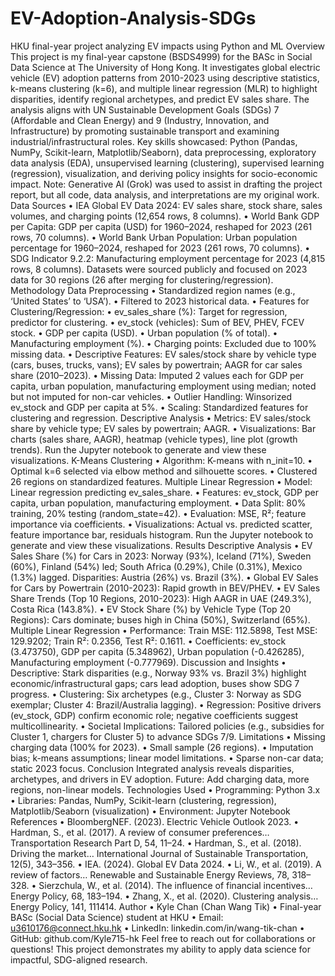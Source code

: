 # EV-Adoption-Analysis-SDGs
HKU final-year project analyzing EV impacts using Python and ML
Overview
This project is my final-year capstone (BSDS4999) for the BASc in Social Data Science at The University of Hong Kong. It investigates global electric vehicle (EV) adoption patterns from 2010-2023 using descriptive statistics, k-means clustering (k=6), and multiple linear regression (MLR) to highlight disparities, identify regional archetypes, and predict EV sales share. The analysis aligns with UN Sustainable Development Goals (SDGs) 7 (Affordable and Clean Energy) and 9 (Industry, Innovation, and Infrastructure) by promoting sustainable transport and examining industrial/infrastructural roles.
Key skills showcased: Python (Pandas, NumPy, Scikit-learn, Matplotlib/Seaborn), data preprocessing, exploratory data analysis (EDA), unsupervised learning (clustering), supervised learning (regression), visualization, and deriving policy insights for socio-economic impact.
Note: Generative AI (Grok) was used to assist in drafting the project report, but all code, data analysis, and interpretations are my original work.
Data Sources
•  IEA Global EV Data 2024: EV sales share, stock share, sales volumes, and charging points (12,654 rows, 8 columns).
•  World Bank GDP per Capita: GDP per capita (USD) for 1960–2024, reshaped for 2023 (261 rows, 70 columns).
•  World Bank Urban Population: Urban population percentage for 1960–2024, reshaped for 2023 (261 rows, 70 columns).
•  SDG Indicator 9.2.2: Manufacturing employment percentage for 2023 (4,815 rows, 8 columns).
Datasets were sourced publicly and focused on 2023 data for 30 regions (26 after merging for clustering/regression).
Methodology
Data Preprocessing
•  Standardized region names (e.g., ‘United States’ to ‘USA’).
•  Filtered to 2023 historical data.
•  Features for Clustering/Regression:
	•  ev_sales_share (%): Target for regression, predictor for clustering.
	•  ev_stock (vehicles): Sum of BEV, PHEV, FCEV stock.
	•  GDP per capita (USD).
	•  Urban population (% of total).
	•  Manufacturing employment (%).
	•  Charging points: Excluded due to 100% missing data.
•  Descriptive Features: EV sales/stock share by vehicle type (cars, buses, trucks, vans); EV sales by powertrain; AAGR for car sales share (2010–2023).
•  Missing Data: Imputed 2 values each for GDP per capita, urban population, manufacturing employment using median; noted but not imputed for non-car vehicles.
•  Outlier Handling: Winsorized ev_stock and GDP per capita at 5%.
•  Scaling: Standardized features for clustering and regression.
Descriptive Analysis
•  Metrics: EV sales/stock share by vehicle type; EV sales by powertrain; AAGR.
•  Visualizations: Bar charts (sales share, AAGR), heatmap (vehicle types), line plot (growth trends). Run the Jupyter notebook to generate and view these visualizations.
K-Means Clustering
•  Algorithm: K-means with n_init=10.
•  Optimal k=6 selected via elbow method and silhouette scores.
•  Clustered 26 regions on standardized features.
Multiple Linear Regression
•  Model: Linear regression predicting ev_sales_share.
•  Features: ev_stock, GDP per capita, urban population, manufacturing employment.
•  Data Split: 80% training, 20% testing (random_state=42).
•  Evaluation: MSE, R²; feature importance via coefficients.
•  Visualizations: Actual vs. predicted scatter, feature importance bar, residuals histogram. Run the Jupyter notebook to generate and view these visualizations.
Results
Descriptive Analysis
•  EV Sales Share (%) for Cars in 2023: Norway (93%), Iceland (71%), Sweden (60%), Finland (54%) led; South Africa (0.29%), Chile (0.31%), Mexico (1.3%) lagged. Disparities: Austria (26%) vs. Brazil (3%).
•  Global EV Sales for Cars by Powertrain (2010-2023): Rapid growth in BEV/PHEV.
•  EV Sales Share Trends (Top 10 Regions, 2010-2023): High AAGR in UAE (249.3%), Costa Rica (143.8%).
•  EV Stock Share (%) by Vehicle Type (Top 20 Regions): Cars dominate; buses high in China (50%), Switzerland (65%).
Multiple Linear Regression
•  Performance: Train MSE: 112.5898, Test MSE: 129.9202; Train R²: 0.2356, Test R²: 0.1611.
•  Coefficients: ev_stock (3.473750), GDP per capita (5.348962), Urban population (-0.426285), Manufacturing employment (-0.777969).
Discussion and Insights
•  Descriptive: Stark disparities (e.g., Norway 93% vs. Brazil 3%) highlight economic/infrastructural gaps; cars lead adoption, buses show SDG 7 progress.
•  Clustering: Six archetypes (e.g., Cluster 3: Norway as SDG exemplar; Cluster 4: Brazil/Australia lagging).
•  Regression: Positive drivers (ev_stock, GDP) confirm economic role; negative coefficients suggest multicollinearity.
•  Societal Implications: Tailored policies (e.g., subsidies for Cluster 1, chargers for Cluster 5) to advance SDGs 7/9.
Limitations
•  Missing charging data (100% for 2023).
•  Small sample (26 regions).
•  Imputation bias; k-means assumptions; linear model limitations.
•  Sparse non-car data; static 2023 focus.
Conclusion
Integrated analysis reveals disparities, archetypes, and drivers in EV adoption. Future: Add charging data, more regions, non-linear models.
Technologies Used
•  Programming: Python 3.x
•  Libraries: Pandas, NumPy, Scikit-learn (clustering, regression), Matplotlib/Seaborn (visualization)
•  Environment: Jupyter Notebook
References
•  BloombergNEF. (2023). Electric Vehicle Outlook 2023.
•  Hardman, S., et al. (2017). A review of consumer preferences… Transportation Research Part D, 54, 11–24.
•  Hardman, S., et al. (2018). Driving the market… International Journal of Sustainable Transportation, 12(5), 343–356.
•  IEA. (2024). Global EV Data 2024.
•  Li, W., et al. (2019). A review of factors… Renewable and Sustainable Energy Reviews, 78, 318–328.
•  Sierzchula, W., et al. (2014). The influence of financial incentives… Energy Policy, 68, 183–194.
•  Zhang, X., et al. (2020). Clustering analysis… Energy Policy, 141, 111414.
Author
•  Kyle Chan (Chan Wang Tik)
•  Final-year BASc (Social Data Science) student at HKU
•  Email: u3610176@connect.hku.hk
•  LinkedIn: linkedin.com/in/wang-tik-chan
•  GitHub: github.com/Kyle715-hk
Feel free to reach out for collaborations or questions! This project demonstrates my ability to apply data science for impactful, SDG-aligned research.
